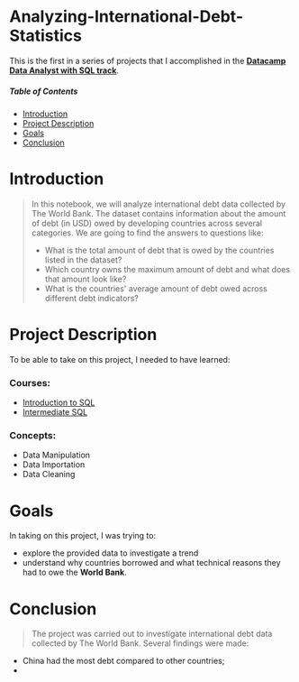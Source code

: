 # Analyzing-International-Debt-Statistics
This is the first in a series of projects that I accomplished in the 
**[Datacamp Data Analyst with SQL track](https://www.datacamp.com/tracks/data-analyst-in-sql)**.

##### Table of Contents  
- [Introduction](#Introduction)
  <a name="Introduction"/>  
- [Project Description](#ProjectDescription)
  <a name="ProjectDescription"/>
- [Goals](#Goals)
  <a name="Goals"/>
- [Conclusion](#Conclusion)
  <a name="Conclusion"/> 


# Introduction
> In this notebook, we will analyze international debt data collected by The World Bank. The dataset contains information about the amount of debt (in USD) owed by developing countries across several categories. We are going to find the answers to questions like:
> - What is the total amount of debt that is owed by the countries listed in the dataset?
> - Which country owns the maximum amount of debt and what does that amount look like?
> - What is the countries' average amount of debt owed across different debt indicators?

# Project Description
To be able to take on this project, I needed to have learned:

### Courses:
- [Introduction to SQL](https://www.datacamp.com/courses/introduction-to-sql)
- [Intermediate SQL](https://app.datacamp.com/learn/courses/intermediate-sql)

### Concepts:
- Data Manipulation
- Data Importation
- Data Cleaning

# Goals
In taking on this project, I was trying to:
- explore the provided data to investigate a trend
- understand why countries borrowed and what technical reasons they had to owe the **World Bank**.


# Conclusion
> The project was carried out to investigate international debt data collected by The World Bank. Several findings were made:
- China had the most debt compared to other countries;
- 
